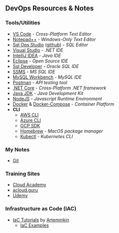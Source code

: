 ## DevOps Resources & Notes

### Tools/Utilities
  * [VS Code](https://code.visualstudio.com/) - _Cross-Platform Text Editor_
  * [Notepad++](https://notepad-plus-plus.org/download/) - _Windows-Only Text Editor_
  * [Sql Ops Studio](https://docs.microsoft.com/en-us/sql/sql-operations-studio/download) ([github](https://github.com/Microsoft/sqlopsstudio)) - _SQL Editor_
  * [Visual Studio](https://www.visualstudio.com/) - _.NET IDE_
  * [IntelliJ IDEA](https://www.jetbrains.com/idea/download/) - _Java IDE_
  * [Eclipse](https://www.eclipse.org/downloads/) - _Open Source IDE_
  * [Sql Developer](http://www.oracle.com/technetwork/developer-tools/sql-developer/downloads/index.html) - _Oracle SQL IDE_
  * [SSMS](https://docs.microsoft.com/en-us/sql/ssms/download-sql-server-management-studio-ssms) - _MS SQL IDE_
  * [MySQL Workbench](https://dev.mysql.com/downloads/workbench/) - _MySQL IDE_
  * [Postman](https://www.getpostman.com/) - _API testing tool_
  * [.NET Core](https://www.microsoft.com/net/learn/get-started) - _Cross-Platform .NET framework_
  * [Java JDK](http://www.oracle.com/technetwork/java/javase/downloads/index.html) - _Java Development Kit_
  * [NodeJS](https://nodejs.org/en/) - _Javascript Runtime Environment_
  * [Docker](https://store.docker.com/search?offering=community&q=&type=edition) & [Docker-Compose](https://docs.docker.com/compose/install/) - _Container Platform_
  * **CLI**
    * [AWS CLI](https://docs.aws.amazon.com/cli/latest/userguide/installing.html)
    * [Azure CLI](https://docs.microsoft.com/en-us/cli/azure/install-azure-cli?view=azure-cli-latest)
    * [GCP SDK](https://cloud.google.com/sdk/)
    * [Homebrew](https://brew.sh/) - _MacOS package manager_
    * [Kubectl](https://kubernetes.io/docs/tasks/tools/install-kubectl/) - _Kubernetes CLI_
  

### My Notes
 * [Git](git)

### Training Sites
 * [Cloud Academy](https://cloudacademy.com/)
 * [acloud.guru](https://acloud.guru/)
 * [Udemy](https://www.udemy.com/)

### Infrastructure as Code (IAC)

* [IaC Tutorials](https://github.com/Artemmkin/infrastructure-as-code-tutorial) by [Artemmkin](https://github.com/Artemmkin)
  * [IaC Examples](https://github.com/Artemmkin/infrastructure-as-code-example)


